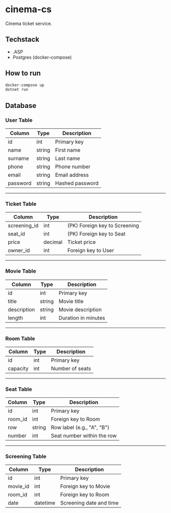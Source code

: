 # cinema-cs

Cinema ticket service.

## Techstack

- .ASP
- Postgres (docker-compose)

## How to run

```bash
docker-compose up
dotnet run
```

## Database

### User Table

| Column   | Type     | Description       |
|----------|----------|-------------------|
| id       | int      | Primary key       |
| name     | string   | First name        |
| surname  | string   | Last name         |
| phone    | string   | Phone number      |
| email    | string   | Email address     |
| password | string   | Hashed password   |

---

### Ticket Table

| Column       | Type     | Description                        |
|--------------|----------|------------------------------------|
| screening_id | int      | (PK) Foreign key to Screening      |
| seat_id      | int      | (PK) Foreign key to Seat           |
| price        | decimal  | Ticket price                       |
| owner_id     | int      | Foreign key to User                |

---

### Movie Table

| Column      | Type     | Description             |
|-------------|----------|-------------------------|
| id          | int      | Primary key             |
| title       | string   | Movie title             |
| description | string   | Movie description       |
| length      | int      | Duration in minutes     |

---

### Room Table

| Column   | Type     | Description        |
|----------|----------|--------------------|
| id       | int      | Primary key        |
| capacity | int      | Number of seats    |

---

### Seat Table

| Column  | Type     | Description                 |
|---------|----------|-----------------------------|
| id      | int      | Primary key                 |
| room_id | int      | Foreign key to Room         |
| row     | string   | Row label (e.g., "A", "B")  |
| number  | int      | Seat number within the row  |

---

### Screening Table

| Column   | Type     | Description               |
|----------|----------|---------------------------|
| id       | int      | Primary key               |
| movie_id | int      | Foreign key to Movie      |
| room_id  | int      | Foreign key to Room       |
| date     | datetime | Screening date and time   |
